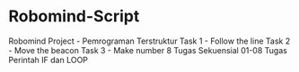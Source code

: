 # Robomind-Script
 Robomind Project - Pemrograman Terstruktur
Task 1 - Follow the line 
Task 2 - Move the beacon
Task 3 - Make number 8
Tugas Sekuensial 01-08
Tugas Perintah IF dan LOOP

